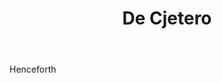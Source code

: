 ---
title: De Cjetero
letter: D
permalink: "/definitions/bld-de-cjetero.html"
body: Henceforth
published_at: '2018-07-07'
source: Black's Law Dictionary 2nd Ed (1910)
layout: post
---